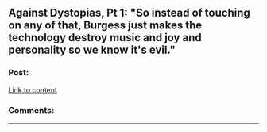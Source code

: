 ## Against Dystopias, Pt 1: "So instead of touching on any of that, Burgess just makes the technology destroy music and joy and personality so we know it's evil."

### Post:

[Link to content]()

### Comments:

---

